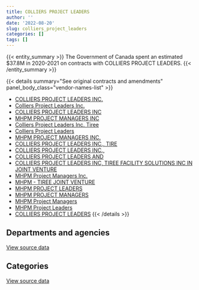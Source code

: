```yaml
---
title: COLLIERS PROJECT LEADERS
author: ''
date: '2022-08-20'
slug: colliers_project_leaders
categories: []
tags: []
---
```


<script src="/rmarkdown-libs/htmlwidgets/htmlwidgets.js"></script>
<link href="/rmarkdown-libs/datatables-css/datatables-crosstalk.css" rel="stylesheet" />
<script src="/rmarkdown-libs/datatables-binding/datatables.js"></script>
<script src="/rmarkdown-libs/jquery/jquery-3.6.0.min.js"></script>
<link href="/rmarkdown-libs/dt-core-bootstrap/css/dataTables.bootstrap.min.css" rel="stylesheet" />
<link href="/rmarkdown-libs/dt-core-bootstrap/css/dataTables.bootstrap.extra.css" rel="stylesheet" />
<script src="/rmarkdown-libs/dt-core-bootstrap/js/jquery.dataTables.min.js"></script>
<script src="/rmarkdown-libs/dt-core-bootstrap/js/dataTables.bootstrap.min.js"></script>
<link href="/rmarkdown-libs/crosstalk/css/crosstalk.min.css" rel="stylesheet" />
<script src="/rmarkdown-libs/crosstalk/js/crosstalk.min.js"></script>
<script src="/rmarkdown-libs/htmlwidgets/htmlwidgets.js"></script>
<link href="/rmarkdown-libs/datatables-css/datatables-crosstalk.css" rel="stylesheet" />
<script src="/rmarkdown-libs/datatables-binding/datatables.js"></script>
<script src="/rmarkdown-libs/jquery/jquery-3.6.0.min.js"></script>
<link href="/rmarkdown-libs/dt-core-bootstrap/css/dataTables.bootstrap.min.css" rel="stylesheet" />
<link href="/rmarkdown-libs/dt-core-bootstrap/css/dataTables.bootstrap.extra.css" rel="stylesheet" />
<script src="/rmarkdown-libs/dt-core-bootstrap/js/jquery.dataTables.min.js"></script>
<script src="/rmarkdown-libs/dt-core-bootstrap/js/dataTables.bootstrap.min.js"></script>
<link href="/rmarkdown-libs/crosstalk/css/crosstalk.min.css" rel="stylesheet" />
<script src="/rmarkdown-libs/crosstalk/js/crosstalk.min.js"></script>

{{< entity_summary >}}
The Government of Canada spent an estimated \$37.8M in 2020-2021 on contracts with COLLIERS PROJECT LEADERS.
{{< /entity_summary >}}

{{< details summary="See original contracts and amendments" panel_body_class="vendor-names-list" >}}
- [COLLIERS PROJECT LEADERS INC.](https://search.open.canada.ca/en/ct/?sort=contract_value_f%20desc&page=1&search_text=%22COLLIERS%20PROJECT%20LEADERS%20INC.%22)
- [Colliers Project Leaders Inc.](https://search.open.canada.ca/en/ct/?sort=contract_value_f%20desc&page=1&search_text=%22Colliers%20Project%20Leaders%20Inc.%22)
- [COLLIERS PROJECT LEADERS INC](https://search.open.canada.ca/en/ct/?sort=contract_value_f%20desc&page=1&search_text=%22COLLIERS%20PROJECT%20LEADERS%20INC%22)
- [MHPM PROJECT MANAGERS INC](https://search.open.canada.ca/en/ct/?sort=contract_value_f%20desc&page=1&search_text=%22MHPM%20PROJECT%20MANAGERS%20INC%22)
- [Colliers Project Leaders Inc. Tiree](https://search.open.canada.ca/en/ct/?sort=contract_value_f%20desc&page=1&search_text=%22Colliers%20Project%20Leaders%20Inc.%20Tiree%22)
- [Colliers Project Leaders](https://search.open.canada.ca/en/ct/?sort=contract_value_f%20desc&page=1&search_text=%22Colliers%20Project%20Leaders%22)
- [MHPM PROJECT MANAGERS INC.](https://search.open.canada.ca/en/ct/?sort=contract_value_f%20desc&page=1&search_text=%22MHPM%20PROJECT%20MANAGERS%20INC.%22)
- [COLLIERS PROJECT LEADERS INC., TIRE](https://search.open.canada.ca/en/ct/?sort=contract_value_f%20desc&page=1&search_text=%22COLLIERS%20PROJECT%20LEADERS%20INC.%2c%20TIRE%22)
- [COLLIERS PROJECT LEADERS INC.,](https://search.open.canada.ca/en/ct/?sort=contract_value_f%20desc&page=1&search_text=%22COLLIERS%20PROJECT%20LEADERS%20INC.%2c%22)
- [COLLIERS PROJECT LEADERS AND](https://search.open.canada.ca/en/ct/?sort=contract_value_f%20desc&page=1&search_text=%22COLLIERS%20PROJECT%20LEADERS%20AND%22)
- [COLLIERS PROJECT LEADERS INC, TIREE FACILITY SOLUTIONS INC IN JOINT VENTURE](https://search.open.canada.ca/en/ct/?sort=contract_value_f%20desc&page=1&search_text=%22COLLIERS%20PROJECT%20LEADERS%20INC%2c%20TIREE%20FACILITY%20SOLUTIONS%20INC%20IN%20JOINT%20VENTURE%22)
- [MHPM Project Managers Inc.](https://search.open.canada.ca/en/ct/?sort=contract_value_f%20desc&page=1&search_text=%22MHPM%20Project%20Managers%20Inc.%22)
- [MHPM - TIREE JOINT VENTURE](https://search.open.canada.ca/en/ct/?sort=contract_value_f%20desc&page=1&search_text=%22MHPM%20-%20TIREE%20JOINT%20VENTURE%22)
- [MHPM PROJECT LEADERS](https://search.open.canada.ca/en/ct/?sort=contract_value_f%20desc&page=1&search_text=%22MHPM%20PROJECT%20LEADERS%22)
- [MHPM PROJECT MANAGERS](https://search.open.canada.ca/en/ct/?sort=contract_value_f%20desc&page=1&search_text=%22MHPM%20PROJECT%20MANAGERS%22)
- [MHPM Project Managers](https://search.open.canada.ca/en/ct/?sort=contract_value_f%20desc&page=1&search_text=%22MHPM%20Project%20Managers%22)
- [MHPM Project Leaders](https://search.open.canada.ca/en/ct/?sort=contract_value_f%20desc&page=1&search_text=%22MHPM%20Project%20Leaders%22)
- [COLLIERS PROJECT LEADERS](https://search.open.canada.ca/en/ct/?sort=contract_value_f%20desc&page=1&search_text=%22COLLIERS%20PROJECT%20LEADERS%22)
{{< /details >}}

## Departments and agencies

<div id="htmlwidget-1" style="width:100%;height:auto;" class="datatables html-widget"></div>
<script type="application/json" data-for="htmlwidget-1">{"x":{"style":"bootstrap","filter":"none","vertical":false,"data":[["<a href=\"/departments/aandc-aadnc/\">Crown-Indigenous Relations and Northern Affairs Canada<\/a>","<a href=\"/departments/cic/\">Immigration, Refugees and Citizenship Canada<\/a>","<a href=\"/departments/cnsc-ccsn/\">Canadian Nuclear Safety Commission<\/a>","<a href=\"/departments/csc-scc/\">Correctional Service of Canada<\/a>","<a href=\"/departments/dfatd-maecd/\">Global Affairs Canada<\/a>","<a href=\"/departments/dfo-mpo/\">Fisheries and Oceans Canada<\/a>","<a href=\"/departments/dnd-mdn/\">National Defence<\/a>","<a href=\"/departments/ec/\">Environment and Climate Change Canada<\/a>","<a href=\"/departments/esdc-edsc/\">Employment and Social Development Canada<\/a>","<a href=\"/departments/hc-sc/\">Health Canada<\/a>","<a href=\"/departments/isc-sac/\">Indigenous Services Canada<\/a>","<a href=\"/departments/jus/\">Department of Justice Canada<\/a>","<a href=\"/departments/nrcan-rncan/\">Natural Resources Canada<\/a>","<a href=\"/departments/nserc-crsng/\">Natural Sciences and Engineering Research Council of Canada<\/a>","<a href=\"/departments/pc/\">Parks Canada<\/a>","<a href=\"/departments/pch/\">Canadian Heritage<\/a>","<a href=\"/departments/pwgsc-tpsgc/\">Public Services and Procurement Canada<\/a>","<a href=\"/departments/rcmp-grc/\">Royal Canadian Mounted Police<\/a>","<a href=\"/departments/tbs-sct/\">Treasury Board of Canada Secretariat<\/a>"],[1186364.27,157395.89,10170,2008592.41,null,153258.77,38105.98,163734.29,null,null,380280.88,null,156197.15,null,400533.24,null,23037608.69,null,null],[749393.21,39103.57,null,2008592.41,null,269374.83,407256.88,null,20613,null,469815.62,72106.34,160145.95,null,538733.19,null,28752518.21,null,null],[268279.27,null,null,2014095.4,null,null,408631.95,null,null,null,948395.03,244932.64,217962.1,517667.71,440615.59,231862.32,30289712.49,99907.5,192100],[267242.5,null,null,2008592.41,743583.51,12075,1738766.11,null,null,23404.93,326886.23,null,154140.87,1211209.69,null,231228.81,31057667.13,null,null]],"container":"<table class=\"table table-striped table-hover row-border order-column display\">\n  <thead>\n    <tr>\n      <th>Department<\/th>\n      <th>2017-2018<\/th>\n      <th>2018-2019<\/th>\n      <th>2019-2020<\/th>\n      <th>2020-2021<\/th>\n    <\/tr>\n  <\/thead>\n<\/table>","options":{"order":[[4,"desc"]],"pageLength":10,"autoWidth":true,"columnDefs":[{"targets":1,"render":"function(data, type, row, meta) {\n    return type !== 'display' ? data : DTWidget.formatCurrency(data, \"$\", 2, 3, \",\", \".\", true, null);\n  }"},{"targets":2,"render":"function(data, type, row, meta) {\n    return type !== 'display' ? data : DTWidget.formatCurrency(data, \"$\", 2, 3, \",\", \".\", true, null);\n  }"},{"targets":3,"render":"function(data, type, row, meta) {\n    return type !== 'display' ? data : DTWidget.formatCurrency(data, \"$\", 2, 3, \",\", \".\", true, null);\n  }"},{"targets":4,"render":"function(data, type, row, meta) {\n    return type !== 'display' ? data : DTWidget.formatCurrency(data, \"$\", 2, 3, \",\", \".\", true, null);\n  }"},{"width":"16%","targets":[1,2,3,4]},{"className":"dt-right","targets":[1,2,3,4]}],"orderClasses":false}},"evals":["options.columnDefs.0.render","options.columnDefs.1.render","options.columnDefs.2.render","options.columnDefs.3.render"],"jsHooks":[]}</script>
<p class="text-right">
<a href="https://github.com/GoC-Spending/contracts-data/tree/main/data/out/vendors/colliers_project_leaders/summary_by_fiscal_year_by_department.csv" class="source-data-link btn btn-link">View source data</a>
</p>

## Categories

<div id="htmlwidget-2" style="width:100%;height:auto;" class="datatables html-widget"></div>
<script type="application/json" data-for="htmlwidget-2">{"x":{"style":"bootstrap","filter":"none","vertical":false,"data":[["<a href=\"/categories/1_facilities_and_construction/\">Facilities and construction<\/a>","<a href=\"/categories/2_professional_services/\">Professional services<\/a>"],[6805978.67,20886262.89],[6849877.89,26637775.3],[11609721.11,24264440.88],[14069272.47,23705524.73]],"container":"<table class=\"table table-striped table-hover row-border order-column display\">\n  <thead>\n    <tr>\n      <th>Category<\/th>\n      <th>2017-2018<\/th>\n      <th>2018-2019<\/th>\n      <th>2019-2020<\/th>\n      <th>2020-2021<\/th>\n    <\/tr>\n  <\/thead>\n<\/table>","options":{"order":[[4,"desc"]],"dom":"t","pageLength":30,"autoWidth":true,"columnDefs":[{"targets":1,"render":"function(data, type, row, meta) {\n    return type !== 'display' ? data : DTWidget.formatCurrency(data, \"$\", 2, 3, \",\", \".\", true, null);\n  }"},{"targets":2,"render":"function(data, type, row, meta) {\n    return type !== 'display' ? data : DTWidget.formatCurrency(data, \"$\", 2, 3, \",\", \".\", true, null);\n  }"},{"targets":3,"render":"function(data, type, row, meta) {\n    return type !== 'display' ? data : DTWidget.formatCurrency(data, \"$\", 2, 3, \",\", \".\", true, null);\n  }"},{"targets":4,"render":"function(data, type, row, meta) {\n    return type !== 'display' ? data : DTWidget.formatCurrency(data, \"$\", 2, 3, \",\", \".\", true, null);\n  }"},{"width":"16%","targets":[1,2,3,4]},{"className":"dt-right","targets":[1,2,3,4]}],"orderClasses":false,"lengthMenu":[10,25,30,50,100]}},"evals":["options.columnDefs.0.render","options.columnDefs.1.render","options.columnDefs.2.render","options.columnDefs.3.render"],"jsHooks":[]}</script>
<p class="text-right">
<a href="https://github.com/GoC-Spending/contracts-data/tree/main/data/out/vendors/colliers_project_leaders/summary_by_fiscal_year_by_category.csv" class="source-data-link btn btn-link">View source data</a>
</p>
